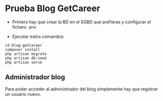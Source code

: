 # Prueba Blog GetCareer
* Primero hay que crear la BD en el SGBD que prefieras y configurar el fichero .env

* Ejecutar estos comandos:

```
cd blog-getCareer
composer install
php artisan migrate
php artisan db:seed
php artisan serve
```

## Administrador blog

Para poder acceder al administrador del blog simplemente hay que registrar un usuario nuevo.